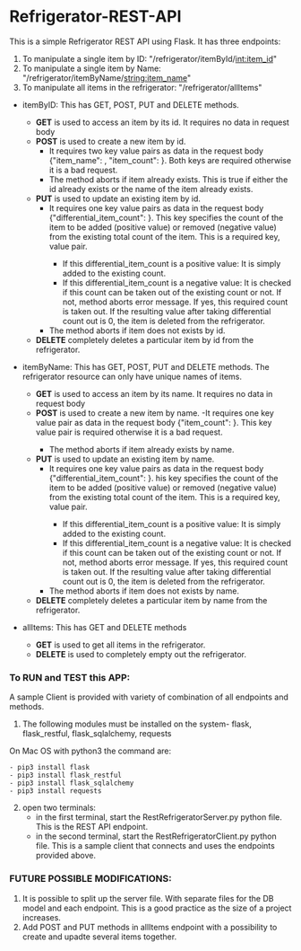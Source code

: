 # Refrigerator-REST-API

This is a simple Refrigerator REST API using Flask. It has three endpoints:

1. To manipulate a single item by ID: "/refrigerator/itemById/<int:item_id>"
2. To manipulate a single item by Name: "/refrigerator/itemByName/<string:item_name>"
3. To manipulate all items in the refrigerator: "/refrigerator/allItems"

- itemByID: This has GET, POST, PUT and DELETE methods. 
    - **GET** is used to access an item by its id. 
       It requires no data in request body
    - **POST** is used to create a new item by id.
        - It requires two key value pairs as data in the request body {"item_name": <string>, "item_count": <int>}. Both keys are required otherwise it is a bad request. 
        - The method aborts if item already exists. This is true if either the id already exists or the name of the item already exists.
    - **PUT** is used to update an existing item by id.
       - It requires one key value pairs as data in the request body {"differential_item_count": <int>}. This key specifies the count of the item to be added (positive value) or removed (negative value) from the existing total count of the item. This is a required key, value pair. 
            - If this differential_item_count is a positive value: It is simply added to the existing count.
            - If this differential_item_count is a negative value: It is checked if this count can be taken out of the existing count or not. If not, method aborts error message. If yes, this required count is taken out. If the resulting value after taking differential count out is 0, the item is deleted from the refrigerator.
       - The method aborts if item does not exists by id.
    - **DELETE** completely deletes a particular item by id from the refrigerator.

- itemByName: This has GET, POST, PUT and DELETE methods. The refrigerator resource can only have unique names of items.
    - **GET** is used to access an item by its name. 
       It requires no data in request body
    - **POST** is used to create a new item by name.
       -It requires one key value pair as data in the request body {"item_count": <int>}. This key value pair is required otherwise it is a bad request. 
       - The method aborts if item already exists by name.
    - **PUT** is used to update an existing item by name.
       - It requires one key value pairs as data in the request body {"differential_item_count": <int>}. his key specifies the count of the item to be added (positive value) or removed (negative value) from the existing total count of the item. This is a required key, value pair. 
            - If this differential_item_count is a positive value: It is simply added to the existing count.
            - If this differential_item_count is a negative value: It is checked if this count can be taken out of the existing count or not. If not, method aborts error message. If yes, this required count is taken out. If the resulting value after taking differential count out is 0, the item is deleted from the refrigerator.
       - The method aborts if item does not exists by name.
    - **DELETE** completely deletes a particular item by name from the refrigerator.

- allItems: This has GET and DELETE methods
    - **GET** is used to get all items in the refrigerator.
    - **DELETE** is used to completely empty out the refrigerator.


### To RUN and TEST this APP:

A sample Client is provided with variety of combination of all endpoints and methods. 

1. The following modules must be installed on the system- flask, flask_restful, flask_sqlalchemy, requests

On Mac OS with python3 the command are:

```
- pip3 install flask
- pip3 install flask_restful
- pip3 install flask_sqlalchemy
- pip3 install requests
```
    
2. open two terminals:
    - in the first terminal, start the RestRefrigeratorServer.py python file. This is the REST API endpoint.
    - in the second terminal, start the RestRefrigeratorClient.py python file. This is a sample client that connects and uses the endpoints provided above.

    
### FUTURE POSSIBLE MODIFICATIONS:

1. It is possible to split up the server file. With separate files for the DB model and each endpoint. This is a good practice as the size of a project increases.
2. Add POST and PUT methods in allItems endpoint with a possibility to create and upadte several items together. 
